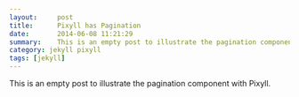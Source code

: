 ```yaml
---
layout:     post
title:      Pixyll has Pagination
date:       2014-06-08 11:21:29
summary:    This is an empty post to illustrate the pagination component with Pixyll.
category: jekyll pixyll
tags: [jekyll]
---
```


This is an empty post to illustrate the pagination component with Pixyll.
